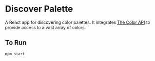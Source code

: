 # Discover Palette

A React app for discovering color palettes. It integrates [The Color API](https://www.thecolorapi.com/) to provide access to a vast array of colors.

## To Run

`npm start`
